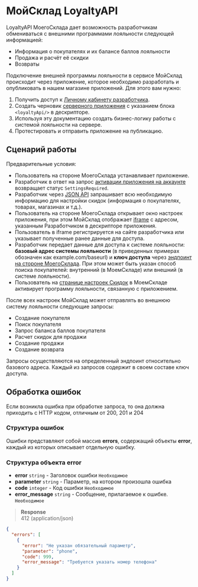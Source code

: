 # МойСклад LoyaltyAPI

LoyaltyAPI МоегоСклада дает возможность разработчикам обмениваться с внешними программами лояльности следующей информацией:

- Информация о покупателях и их балансе баллов лояльности
- Продажа и расчёт её скидки
- Возвраты

Подключение внешней программы лояльности в сервисе МойСклад происходит через приложение, которое необходимо разработать и опубликовать в нашем магазине приложений. Для этого вам нужно:

1. Получить доступ к [Личному кабинету разработчика](https://dev.moysklad.ru/doc/api/vendor/1.0/#lichnyj-kabinet-razrabotchika).
2. Создать черновик [серверного приложения](https://dev.moysklad.ru/doc/api/vendor/1.0/#serwernye-prilozheniq) с указанием блока `<loyaltyApi/>` в дескрипторе.
3. Используя эту документацию создать бизнес-логику работы с системой лояльности на сервере.
4. Протестировать и отправить приложение на публикацию.

## Сценарий работы
 
Предварительные условия:

- Пользователь на стороне МоегоСклада устанавливает приложение.
- Разработчик в ответ на запрос [активации приложения на аккаунте](https://dev.moysklad.ru/doc/api/vendor/1.0/#aktiwaciq-prilozheniq-na-akkaunte) возвращает статус `SettingsRequired`.
- Разработчик через [JSON API](https://dev.moysklad.ru/doc/api/remap/1.2) запрашивает всю необходимую информацию для настройки скидок (информация о покупателях, товарах, магазинах и т.д.).
- Пользователь на стороне МоегоСклада открывает окно настроек приложения, при этом МойСклад отображает [iframe](https://dev.moysklad.ru/doc/api/vendor/1.0/#glawnyj-iframe) с адресом, указанным Разработчиком в дескрипторе приложения.
- Пользователь в iframe регистрируется на сайте разработчика или указывает полученные ранее данные для доступа.
- Разработчик передает данные для доступа к системе лояльности: __базовый адрес системы лояльности__ (в приведенных примерах обозначен как example.com/baseurl) и __ключ доступа__ через [эндпоинт на стороне МоегоСклада](https://dev.moysklad.ru/doc/api/vendor/1.0/#izmenenie-nastroek-loql-nosti-na-akkaunte). При этом может быть указан способ поиска покупателей: внутренний (в МоемСкладе) или внешний (в системе лояльности).
- Пользователь на [странице настроек Скидок](https://online.moysklad.ru/app/#discount) в МоемСкладе активирует программу лояльности, связанную с приложением.

После всех настроек МойСклад может отправлять во внешнюю систему лояльности следующие запросы:

- Создание покупателя
- Поиск покупателя
- Запрос баланса баллов покупателя
- Расчет скидок для продажи
- Создание продажи
- Создание возврата

Запросы осуществляются на определенный эндпоинт относительно базового адреса. Каждый из запросов содержит в своем составе ключ доступа.

## Обработка ошибок
Если возникла ошибка при обработке запроса, то она должна приходить с HTTP кодом, отличным от 200, 201 и 204

### Структура ошибок
Ошибки представляют собой массив **errors**, содержащий объекты **error**, каждый из которых описывает отдельную ошибку.

### Структура объекта error
+ **error** `string` - Заголовок ошибки `Необходимое`
+ **parameter** `string` - Параметр, на котором произошла ошибка
+ **code** `integer` - Код ошибки `Необходимое`
+ **error_message** `string` - Сообщение, прилагаемое к ошибке. `Необходимое`

> **Response**  
> 412 (application/json)

```json
{
  "errors": [
    {
      "error": "Не указан обязательный параметр",
      "parameter": "phone",
      "code": 999,
      "error_message": "Требуется указать номер телефона"
    }
  ]
}
```
